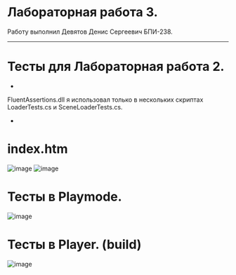 # Лабораторная работа 3. 

Работу выполнил Девятов Денис Сергеевич БПИ-238.

---

# Тесты для Лабораторная работа 2.

-

FluentAssertions.dll я использовал только в нескольких скриптах LoaderTests.cs и SceneLoaderTests.cs.

-

# index.htm
![image](https://github.com/user-attachments/assets/99c3b365-eaee-4370-9440-b1a6f7e907d7)
![image](https://github.com/user-attachments/assets/014327b2-7ffd-4101-918a-929274caac6d)

# Тесты в Playmode.
![image](https://github.com/user-attachments/assets/d6abe621-0bb7-4639-905f-439f46d57dda)

# Тесты в Player. (build)
![image](https://github.com/user-attachments/assets/46b329d8-f852-45fd-9f49-478acb75e240)


